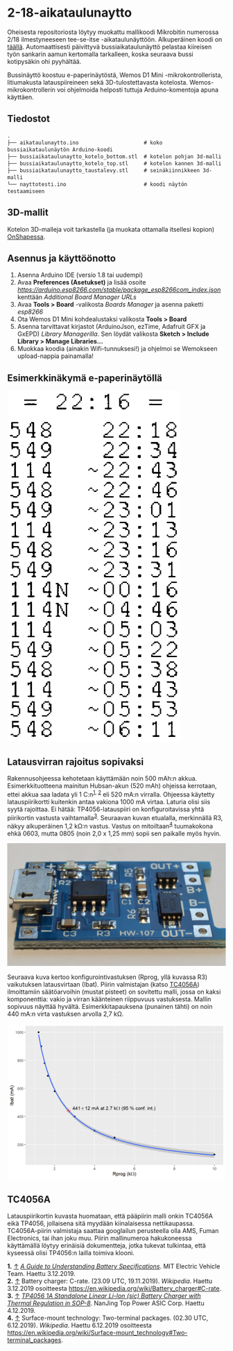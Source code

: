 # 2-18-aikataulunaytto

Oheisesta repositoriosta löytyy muokattu mallikoodi Mikrobitin numerossa 2/18 ilmestyneeseen tee-se-itse -aikataulunäyttöön. Alkuperäinen koodi on [täällä](https://github.com/Mikrobitti/bussiaikataulunaytto-MB1802). Automaattisesti päivittyvä bussiaikataulunäyttö pelastaa kiireisen työn sankarin aamun kertomalla tarkalleen, koska seuraava bussi kotipysäkin ohi pyyhältää.

Bussinäyttö koostuu e-paperinäytöstä, Wemos D1 Mini -mikrokontrollerista, litiumakusta latauspiireineen sekä 3D-tulostettavasta kotelosta. Wemos-mikrokontrollerin voi ohjelmoida helposti tuttuja Arduino-komentoja apuna käyttäen.

## Tiedostot

```
.
├── aikataulunaytto.ino                     # koko bussiaikataulunäytön Arduino-koodi
├── bussiaikataulunaytto_kotelo_bottom.stl  # kotelon pohjan 3d-malli
├── bussiaikataulunaytto_kotelo_top.stl     # kotelon kannen 3d-malli
├── bussiaikataulunaytto_taustalevy.stl     # seinäkiinnikkeen 3d-malli
└── nayttotesti.ino                         # koodi näytön testaamiseen
```

## 3D-mallit

Kotelon 3D-malleja voit tarkastella (ja muokata ottamalla itsellesi kopion) [OnShapessa](https://cad.onshape.com/documents/f1fb8a455b82d920070b3ebc/w/c682447b5a39c870d298b90b/e/590ca089253f38d85d7e398c).


## Asennus ja käyttöönotto

1. Asenna Arduino IDE (versio 1.8 tai uudempi)
2. Avaa **Preferences (Asetukset)** ja lisää osoite *https://arduino.esp8266.com/stable/package_esp8266com_index.json* kenttään *Additional Board Manager URLs*
3. Avaa **Tools > Board** -valikosta *Boards Manager* ja asenna paketti *esp8266*
4. Ota Wemos D1 Mini kohdealustaksi valikosta **Tools > Board**
5. Asenna tarvittavat kirjastot (ArduinoJson, ezTime, Adafruit GFX ja GxEPD) *Library Managerilla*. Sen löydät valikosta **Sketch > Include Library > Manage Libraries...**
6. Muokkaa koodia (ainakin Wifi-tunnuksesi!) ja ohjelmoi se Wemokseen upload-nappia painamalla!

## Esimerkkinäkymä e-paperinäytöllä

![Aikataulu näyttää tältä](https://github.com/mvkorpel/bussiaikataulunaytto-MB1802/raw/master/epaperi.png)

## Latausvirran rajoitus sopivaksi

Rakennusohjeessa kehotetaan käyttämään noin 500 mAh:n akkua. Esimerkkituotteena mainitun Hubsan-akun (520 mAh) ohjeissa kerrotaan, ettei akkua saa ladata yli 1 C:n<sup id="a1">[1](#f1),</sup><sup id="a2"> [2](#f2)</sup> eli 520 mA:n virralla. Ohjeessa käytetty latauspiirikortti kuitenkin antaa vakiona 1000 mA virtaa. Laturia olisi siis syytä rajoittaa. Ei hätää: TP4056-latauspiiri on konfiguroitavissa yhtä piirikortin vastusta vaihtamalla<sup id="a3">[3](#f3)</sup>. Seuraavan kuvan etualalla, merkinnällä R3, näkyy alkuperäinen 1,2 kΩ:n vastus. Vastus on mitoiltaan<sup id="a4">[4](#f4)</sup> tuumakokona ehkä 0603, mutta 0805 (noin 2,0 x 1,25 mm) sopii sen paikalle myös hyvin.

![Latauspiirikortti](https://github.com/mvkorpel/bussiaikataulunaytto-MB1802/raw/master/hw107_hd.jpg)

Seuraava kuva kertoo konfigurointivastuksen (Rprog, yllä kuvassa R3) vaikutuksen latausvirtaan (Ibat). Piirin valmistajan (katso [TC4056A](#tc4056a)) ilmoittamiin säätöarvoihin (mustat pisteet) on sovitettu malli, jossa on kaksi komponenttia: vakio ja virran käänteinen riippuvuus vastuksesta. Mallin sopivuus näyttää hyvältä. Esimerkkitapauksena (punainen tähti) on noin 440 mA:n virta vastuksen arvolla 2,7 kΩ.

![Vastuksen vaikutus latausvirtaan](https://github.com/mvkorpel/bussiaikataulunaytto-MB1802/raw/master/tp4056.png)

## TC4056A

Latauspiirikortin kuvasta huomataan, että pääpiirin malli onkin TC4056A eikä TP4056, jollaisena sitä myydään kiinalaisessa nettikaupassa. TC4056A-piirin valmistaja saattaa googlailun perusteella olla AMS, Fuman Electronics, tai ihan joku muu. Piirin mallinumeroa hakukoneessa käyttämällä löytyy erinäisiä dokumentteja, jotka tukevat tulkintaa, että kyseessä olisi TP4056:n lailla toimiva klooni.

<strong id="f1">1.</strong> [↑](#a1) [<em>A Guide to Understanding Battery Specifications</em>](https://web.mit.edu/evt/summary_battery_specifications.pdf). MIT Electric Vehicle Team. Haettu 3.12.2019.  
<strong id="f2">2.</strong> [↑](#a2) Battery charger: C-rate. (23.09 UTC, 19.11.2019). <em>Wikipedia</em>. Haettu 3.12.2019 osoitteesta <https://en.wikipedia.org/wiki/Battery_charger#C-rate>.  
<strong id="f3">3.</strong> [↑](#a3) [<em>TP4056 1A Standalone Linear Li-lon (sic) Battery Charger with Thermal Regulation in SOP-8</em>](http://www.tp4056.com/d/tp4056.html). NanJing Top Power ASIC Corp. Haettu 4.12.2019.  
<strong id="f4">4.</strong> [↑](#a4) Surface-mount technology: Two-terminal packages. (02.30 UTC, 6.12.2019). <em>Wikipedia</em>. Haettu 6.12.2019 osoitteesta <https://en.wikipedia.org/wiki/Surface-mount_technology#Two-terminal_packages>.
